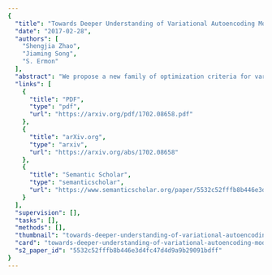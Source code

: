 ```yaml
---
{
  "title": "Towards Deeper Understanding of Variational Autoencoding Models",
  "date": "2017-02-28",
  "authors": [
    "Shengjia Zhao",
    "Jiaming Song",
    "S. Ermon"
  ],
  "abstract": "We propose a new family of optimization criteria for variational auto-encoding models, generalizing the standard evidence lower bound. We provide conditions under which they recover the data distribution and learn latent features, and formally show that common issues such as blurry samples and uninformative latent features arise when these conditions are not met. Based on these new insights, we propose a new sequential VAE model that can generate sharp samples on the LSUN image dataset based on pixel-wise reconstruction loss, and propose an optimization criterion that encourages unsupervised learning of informative latent features.",
  "links": [
    {
      "title": "PDF",
      "type": "pdf",
      "url": "https://arxiv.org/pdf/1702.08658.pdf"
    },
    {
      "title": "arXiv.org",
      "type": "arxiv",
      "url": "https://arxiv.org/abs/1702.08658"
    },
    {
      "title": "Semantic Scholar",
      "type": "semanticscholar",
      "url": "https://www.semanticscholar.org/paper/5532c52fffb8b446e3d4fc47d4d9a9b29091bdff"
    }
  ],
  "supervision": [],
  "tasks": [],
  "methods": [],
  "thumbnail": "towards-deeper-understanding-of-variational-autoencoding-models-thumb.jpg",
  "card": "towards-deeper-understanding-of-variational-autoencoding-models-card.jpg",
  "s2_paper_id": "5532c52fffb8b446e3d4fc47d4d9a9b29091bdff"
}
---
```


